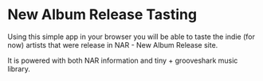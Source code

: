New Album Release Tasting
==========================

Using this simple app in your browser you will be able to taste the indie (for now)
artists that were release in NAR - New Album Release site. 

It is powered with both NAR information and tiny + grooveshark music library.


